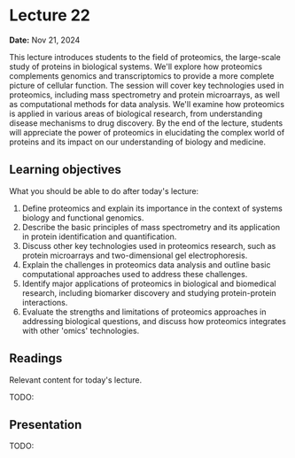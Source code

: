 # Lecture 22

**Date:** Nov 21, 2024

This lecture introduces students to the field of proteomics, the large-scale study of proteins in biological systems. We'll explore how proteomics complements genomics and transcriptomics to provide a more complete picture of cellular function. The session will cover key technologies used in proteomics, including mass spectrometry and protein microarrays, as well as computational methods for data analysis. We'll examine how proteomics is applied in various areas of biological research, from understanding disease mechanisms to drug discovery. By the end of the lecture, students will appreciate the power of proteomics in elucidating the complex world of proteins and its impact on our understanding of biology and medicine.

## Learning objectives

What you should be able to do after today's lecture:

1.  Define proteomics and explain its importance in the context of systems biology and functional genomics.
2.  Describe the basic principles of mass spectrometry and its application in protein identification and quantification.
3.  Discuss other key technologies used in proteomics research, such as protein microarrays and two-dimensional gel electrophoresis.
4.  Explain the challenges in proteomics data analysis and outline basic computational approaches used to address these challenges.
5.  Identify major applications of proteomics in biological and biomedical research, including biomarker discovery and studying protein-protein interactions.
6.  Evaluate the strengths and limitations of proteomics approaches in addressing biological questions, and discuss how proteomics integrates with other 'omics' technologies.

## Readings

Relevant content for today's lecture.

TODO:

## Presentation

TODO:
